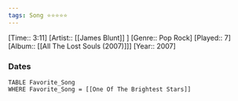 ```yaml
---
tags: Song ⭐⭐⭐⭐⭐ 
---
```

[Time:: 3:11]
[Artist:: [[James Blunt]] ]
[Genre:: Pop Rock]
[Played:: 7]
[Album:: [[All The Lost Souls (2007)]]]
[Year:: 2007]
### Dates
````dataview
TABLE Favorite_Song
WHERE Favorite_Song = [[One Of The Brightest Stars]]
````
